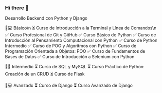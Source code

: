 ### Hi there 👋

<!--
**despinola91/despinola91** is a ✨ _special_ ✨ repository because its `README.md` (this file) appears on your GitHub profile.

Here are some ideas to get you started:

- 🔭 I’m currently working on ...
- 🌱 I’m currently learning ...
- 👯 I’m looking to collaborate on ...
- 🤔 I’m looking for help with ...
- 💬 Ask me about ...
- 📫 How to reach me: ...
- 😄 Pronouns: ...
- ⚡ Fun fact: ...
-->

Desarrollo Backend con Python y Django

👶💻 Básico\n
⏳ Curso de Introducción a la Terminal y Línea de Comandos\n
✅ Curso Profesional de Git y GitHub
✅ Curso Básico de Python
✅ Curso de Introducción al Pensamiento Computacional con Python
✅ Curso de Python Intermedio
✅ Curso de POO y Algoritmos con Python
✅ Curso de Programación Orientada a Objetos: POO
✅ Curso de Fundamentos de Bases de Datos
✅ Curso de Introducción a Selenium con Python

👨‍💻 Intermedio
⏳ Curso de SQL y MySQL
⏳ Curso Práctico de Python: Creación de un CRUD
⏳ Curso de Flask

🧓💻 Avanzado
⏳ Curso de Django
⏳ Curso Avanzado de Django
